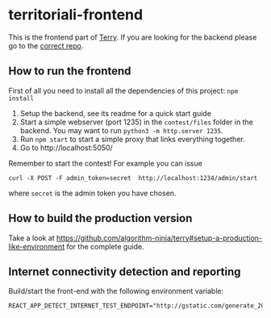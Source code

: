 # territoriali-frontend

This is the frontend part of [Terry](https://github.com/algorithm-ninja/terry). If you are looking for the backend please go to the [correct repo](https://github.com/algorithm-ninja/territoriali-backend).

## How to run the frontend

First of all you need to install all the dependencies of this project: `npm install`

1. Setup the backend, see its readme for a quick start guide
2. Start a simple webserver (port 1235) in the `contest/files` folder in the backend. You may want to run `python3 -m http.server 1235`.
3. Run `npm start` to start a simple proxy that links everything together.
4. Go to http://localhost:5050/

Remember to start the contest! For example you can issue
```
curl -X POST -F admin_token=secret  http://localhost:1234/admin/start
```
where `secret` is the admin token you have chosen.


## How to build the production version

Take a look at https://github.com/algorithm-ninja/terry#setup-a-production-like-environment for the complete guide.

## Internet connectivity detection and reporting

Build/start the front-end with the following environment variable:

```
REACT_APP_DETECT_INTERNET_TEST_ENDPOINT="http://gstatic.com/generate_204"
```
